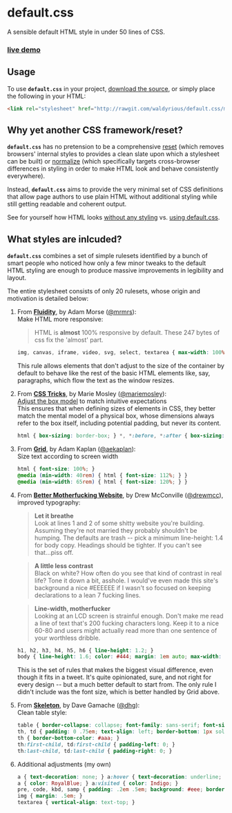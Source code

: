 # default.css
A sensible default HTML style in under 50 lines of CSS.

### [live demo](http://waldyrious.github.io/default.css)

## Usage

To use **`default.css`** in your project,
[download the source](https://raw.githubusercontent.com/waldyrious/default.css/master/default.css),
or simply place the following in your HTML:

```html
<link rel="stylesheet" href="http://rawgit.com/waldyrious/default.css/master/default.css" />
```

## Why yet another CSS framework/reset?

**`default.css`** has no pretension to be a comprehensive
[reset](http://meyerweb.com/eric/tools/css/reset/)
(which removes browsers' internal styles
to provides a clean slate upon which a stylesheet can be built)
or [normalize](https://necolas.github.io/normalize.css/)
(which specifically targets cross-browser differences in styling
in order to make HTML look and behave consistently everywhere).

Instead, **`default.css`** aims to provide the very minimal set of CSS definitions
that allow page authors to use plain HTML without additional styling
while still getting readable and coherent output.

See for yourself how HTML looks
[without any styling](http://waldyrious.github.io/default.css/unstyled.xhtml)
vs.
[using default.css](http://waldyrious.github.io/default.css).

<!-- TODO: insert side-by-side screenshots here. -->

## What styles are inlcuded?

**`default.css`** combines a set of simple rulesets
identified by a bunch of smart people
who noticed how only a few minor tweaks to the default HTML styling
are enough to produce massive improvements in legibility and layout.

The entire stylesheet consists of only 20 rulesets,
whose origin and motivation is detailed below:

1. From **[Fluidity](http://fluidity.sexy)**, by Adam Morse ([@mrmrs](https://github.com/mrmrs)):  
   Make HTML more responsive:
   > HTML is **almost** 100% responsive by default. These 247 bytes of css fix the 'almost' part.

   ```css
   img, canvas, iframe, video, svg, select, textarea { max-width: 100%; }
   ```
   This rule allows elements that don't adjust to the size of the container by default
   to behave like the rest of the basic HTML elements
   like, say, paragraphs, which flow the text as the window resizes.

2. From **[CSS Tricks](https://css-tricks.com/box-sizing)**, by Marie Mosley ([@mariemosley](https://github.com/mariemosley)):  
   [Adjust the box model](https://en.wikipedia.org/wiki/Internet_Explorer_box_model_bug#Support_for_Internet_Explorer.27s_box_model)
   to match intuitive expectations  
   This ensures that when defining sizes of elements in CSS,
   they better match the mental model of a physical box,
   whose dimensions always refer to the box itself, including potential padding,
   but never its content.
   ```css
   html { box-sizing: border-box; } *, *:before, *:after { box-sizing: inherit; }
   ```
   
3. From **[Grid](http://adamkaplan.me/grid)**, by Adam Kaplan ([@aekaplan](https://github.com/aekaplan)):  
   Size text according to screen width
   ```css
   html { font-size: 100%; }
   @media (min-width: 40rem) { html { font-size: 112%; } }
   @media (min-width: 65rem) { html { font-size: 120%; } }
   ```

4. From **[Better Motherfucking Website](http://bettermotherfuckingwebsite.com)**, by Drew McConville ([@drewmcc](https://github.com/drewmcc)),
   improved typography:
   > **Let it breathe**  
   > Look at lines 1 and 2 of some shitty website you're building. Assuming they're not married they probably shouldn't be humping.
   > The defaults are trash -- pick a minimum line-height: 1.4 for body copy. Headings should be tighter. If you can't see that...piss off.

   > **A little less contrast**  
   > Black on white? How often do you see that kind of contrast in real life? Tone it down a bit, asshole. I would've even made this site's background a nice #EEEEEE if I wasn't so focused on keeping declarations to a lean 7 fucking lines.

   > **Line-width, motherfucker**  
   > Looking at an LCD screen is strainful enough. Don't make me read a line of text that's 200 fucking characters long. Keep it to a nice 60-80 and users might actually read more than one sentence of your worthless dribble.

   ```css
   h1, h2, h3, h4, h5, h6 { line-height: 1.2; }
   body { line-height: 1.6; color: #444; margin: 1em auto; max-width: 35em; }
   ```
   This is the set of rules that makes the biggest visual difference, even though it fits in a tweet.
   It's quite opinionated, sure, and not right for every design -- but a much better default to start from.
   The only rule I didn't include was the font size, which is better handled by Grid above.

5. From **[Skeleton](http://getskeleton.com)**, by Dave Gamache ([@dhg](https://github.com/dhg)):  
   Clean table style:
   ```css
   table { border-collapse: collapse; font-family: sans-serif; font-size: 90%; }
   th, td { padding: 0 .75em; text-align: left; border-bottom: 1px solid #ddd; }
   th { border-bottom-color: #aaa; }
   th:first-child, td:first-child { padding-left: 0; }
   th:last-child, td:last-child { padding-right: 0; }
   ```

6. Additional adjustments (my own)
   ```css
   a { text-decoration: none; } a:hover { text-decoration: underline; }
   a { color: RoyalBlue; } a:visited { color: Indigo; }
   pre, code, kbd, samp { padding: .2em .5em; background: #eee; border-radius: 4px; }
   img { margin: .5em; }
   textarea { vertical-align: text-top; }
   ```
